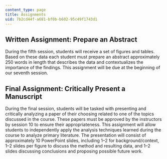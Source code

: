 ```yaml
---
content_type: page
title: Assignments
uid: 7b2cd44f-a681-bf0b-b602-95c49f1743d1
---
```


Written Assignment: Prepare an Abstract
---------------------------------------

During the fifth session, students will receive a set of figures and tables. Based on these data each student must prepare an abstract approximately 250 words in length that describes the data and contextualizes the importance of the findings. This assignment will be due at the beginning of our seventh session.

Final Assignment: Critically Present a Manuscript
-------------------------------------------------

During the final session, students will be tasked with presenting and critically analyzing a paper of their choosing related to one of the topics discussed in the course. These papers must be approved by the instructors by session 10 to ensure their appropriateness. This assignment will allow students to independently apply the analysis techniques learned during the course to analyze primary literature. The presentation will consist of approximately 10 PowerPoint slides, including 1–2 for background/context, 1–2 slides per figure to discuss the method and resulting data, and 1–2 slides discussing conclusions and proposing possible future work.